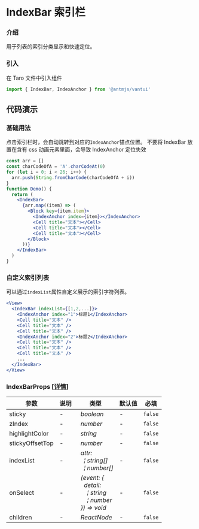 # IndexBar 索引栏

### 介绍

用于列表的索引分类显示和快速定位。

### 引入

在 Taro 文件中引入组件

```js
import { IndexBar, IndexAnchor } from '@antmjs/vantui'
```

## 代码演示

### 基础用法

点击索引栏时，会自动跳转到对应的`IndexAnchor`锚点位置。
不要将 IndexBar 放置在含有 css 动画元素里面，会导致 IndexAnchor 定位失效

```jsx
const arr = []
const charCodeOfA = 'A'.charCodeAt(0)
for (let i = 0; i < 26; i++) {
  arr.push(String.fromCharCode(charCodeOfA + i))
}
function Demo() {
  return (
    <IndexBar>
      {arr.map((item) => (
        <Block key={item.item}>
          <IndexAnchor index={item}></IndexAnchor>
          <Cell title="文本"></Cell>
          <Cell title="文本"></Cell>
          <Cell title="文本"></Cell>
        </Block>
      ))}
    </IndexBar>
  )
}
```

### 自定义索引列表

可以通过`indexList`属性自定义展示的索引字符列表。

```jsx
<View>
  <IndexBar indexList={[1,2,...]}>
    <IndexAnchor index="1">标题1</IndexAnchor>
    <Cell title="文本" />
    <Cell title="文本" />
    <Cell title="文本" />
    <IndexAnchor index="2">标题2</IndexAnchor>
    <Cell title="文本" />
    <Cell title="文本" />
    <Cell title="文本" />
    ...
  </IndexBar>
</View>
```

### IndexBarProps [[详情]](https://github.com/AntmJS/vantui/tree/main/packages/vantui/types/index-bar.d.ts)

| 参数            | 说明 | 类型                                                                                                                                                                                                                                 | 默认值 | 必填    |
| --------------- | ---- | ------------------------------------------------------------------------------------------------------------------------------------------------------------------------------------------------------------------------------------ | ------ | ------- |
| sticky          | -    | _&nbsp;&nbsp;boolean<br/>_                                                                                                                                                                                                           | -      | `false` |
| zIndex          | -    | _&nbsp;&nbsp;number<br/>_                                                                                                                                                                                                            | -      | `false` |
| highlightColor  | -    | _&nbsp;&nbsp;string<br/>_                                                                                                                                                                                                            | -      | `false` |
| stickyOffsetTop | -    | _&nbsp;&nbsp;number<br/>_                                                                                                                                                                                                            | -      | `false` |
| indexList       | -    | _&nbsp;&nbsp;attr:<br/>&nbsp;&nbsp;&nbsp;&nbsp;&brvbar;&nbsp;string[]<br/>&nbsp;&nbsp;&nbsp;&nbsp;&brvbar;&nbsp;number[]<br/>_                                                                                                       | -      | `false` |
| onSelect        | -    | _&nbsp;&nbsp;(event:&nbsp;{<br/>&nbsp;&nbsp;&nbsp;&nbsp;detail:<br/>&nbsp;&nbsp;&nbsp;&nbsp;&nbsp;&nbsp;&brvbar;&nbsp;string<br/>&nbsp;&nbsp;&nbsp;&nbsp;&nbsp;&nbsp;&brvbar;&nbsp;number<br/>&nbsp;&nbsp;})&nbsp;=>&nbsp;void<br/>_ | -      | `false` |
| children        | -    | _&nbsp;&nbsp;ReactNode<br/>_                                                                                                                                                                                                         | -      | `false` |
